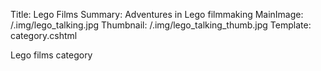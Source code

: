 Title: Lego Films
Summary: Adventures in Lego filmmaking
MainImage: /.img/lego_talking.jpg
Thumbnail: /.img/lego_talking_thumb.jpg
Template: category.cshtml

Lego films category
